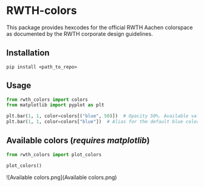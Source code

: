 # RWTH-colors

This package provides hexcodes for the official RWTH Aachen colorspace as documented by the RWTH corporate design
guidelines.

## Installation

```shell
pip install <path_to_repo>
```

## Usage

```python
from rwth_colors import colors
from matplotlib import pyplot as plt

plt.bar(1, 1, color=colors[("blue", 50)])  # Opacity 50%. Available values: 100%, 75%, 50%, 25%, 10%
plt.bar(1, 1, color=colors["blue"])  # Alias for the default blue color (opacity 100%)
```

## Available colors (_requires matplotlib_)

```python
from rwth_colors import plot_colors

plot_colors()
```

![Available colors.png](Available colors.png)